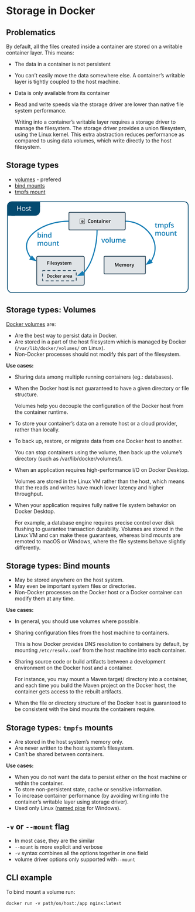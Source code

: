 
# Storage in Docker

## Problematics

By default, all the files created inside a container are stored on a writable container layer. This means:

- The data in a container is not persistent

- You can’t easily move the data somewhere else.
  A container’s writable layer is tightly coupled to the host machine.
  
- Data is only available from its container

- Read and write speeds via the storage driver are lower than native file system performance.
  
  Writing into a container’s writable layer requires a storage driver to manage the filesystem. The storage driver provides a union filesystem, using the Linux kernel. This extra abstraction reduces performance as compared to using data volumes, which write directly to the host filesystem.

## Storage types

  - [volumes](https://docs.docker.com/storage/volumes/) - prefered
  - [bind mounts](https://docs.docker.com/storage/bind-mounts/)
  - [tmpfs mount](https://docs.docker.com/storage/tmpfs/)

![Docker storage types](image/storage-types.png)

## Storage types: Volumes

[Docker volumes](https://docs.docker.com/storage/volumes/) are:

- Are the best way to persist data in Docker.
- Are stored in a part of the host filesystem which is managed by Docker (`/var/lib/docker/volumes/` on Linux).
- Non-Docker processes should not modify this part of the filesystem.

**Use cases:**

- Sharing data among multiple running containers (eg.: databases).

- When the Docker host is not guaranteed to have a given directory or file structure.
  
  Volumes help you decouple the configuration of the Docker host from the container runtime.
  
- To store your container’s data on a remote host or a cloud provider, rather than locally.

- To back up, restore, or migrate data from one Docker host to another.
  
  You can stop containers using the volume, then back up the volume’s directory (such as /var/lib/docker/volumes/<volume-name>).
  
- When an application requires high-performance I/O on Docker Desktop.
  
  Volumes are stored in the Linux VM rather than the host, which means that the reads and writes have much lower latency and higher throughput.
  
- When your application requires fully native file system behavior on Docker Desktop.
  
  For example, a database engine requires precise control over disk flushing to guarantee transaction durability. Volumes are stored in the Linux VM and can make these guarantees, whereas bind mounts are remoted to macOS or Windows, where the file systems behave slightly differently.

## Storage types: Bind mounts

 - May be stored anywhere on the host system.
 - May even be important system files or directories.
 - Non-Docker processes on the Docker host or a Docker container can modify them at any time.

**Use cases:**

- In general, you should use volumes where possible.

- Sharing configuration files from the host machine to containers.
  
  This is how Docker provides DNS resolution to containers by default, by mounting `/etc/resolv.conf` from the host machine into each container.
  
- Sharing source code or build artifacts between a development environment on the Docker host and a container.
  
  For instance, you may mount a Maven target/ directory into a container, and each time you build the Maven project on the Docker host, the container gets access to the rebuilt artifacts.
  
- When the file or directory structure of the Docker host is guaranteed to be consistent with the bind mounts the containers require.

## Storage types: `tmpfs` mounts

- Are stored in the host system’s memory only.
- Are never written to the host system’s filesystem.
- Can’t be shared between containers.

**Use cases:**

- When you do not want the data to persist either on the host machine or within the container.
- To store non-persistent state, cache or sensitive information.
- To increase container performance (by avoiding writing into the container’s writable layer using storage driver).
- Used only Linux ([named pipe](https://docs.microsoft.com/en-us/windows/win32/ipc/named-pipes) for Windows).

## `-v` or `--mount` flag

* In most case, they are the similar
* `--mount` is more explicit and verbose
* `-v` syntax combines all the options together in one field
* volume driver options only supported with`--mount`

## CLI example

To bind mount a volume run:

```
docker run -v path/on/host:/app nginx:latest
```
